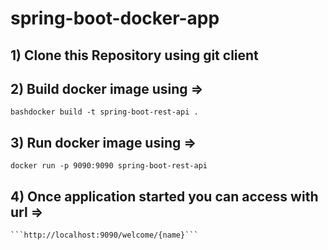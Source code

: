 # spring-boot-docker-app 

## 1) Clone this Repository using git client

## 2) Build docker image using => 
   ```bashdocker build -t spring-boot-rest-api .```
   
## 3) Run docker image using => 
   ```docker run -p 9090:9090 spring-boot-rest-api```
   
## 4) Once application started you can access with url => 
    ```http://localhost:9090/welcome/{name}```
